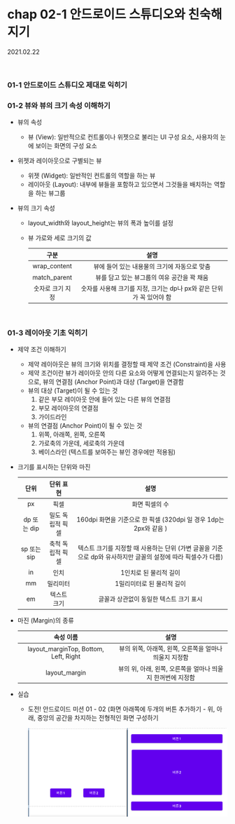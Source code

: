 # chap 02-1 안드로이드 스튜디오와 친숙해지기

2021.02.22

<br>

### 01-1 안드로이드 스튜디오 제대로 익히기

### 01-2 뷰와 뷰의 크기 속성 이해하기

* 뷰의 속성

  * 뷰 (View): 일반적으로 컨트롤이나 위젯으로 불리는 UI 구성 요소, 사용자의 눈에 보이는 화면의 구성 요소

* 위젯과 레이아웃으로 구별되는 뷰

  * 위젯 (Widget): 일반적인 컨트롤의 역할을 하는 뷰
  * 레이아웃 (Layout): 내부에 뷰들을 포함하고 있으면서 그것들을 배치하는 역할을 하는 뷰그룹

* 뷰의 크기 속성

  * layout_width와 layout_height는 뷰의 폭과 높이를 설정

  * 뷰 가로와 세로 크기의 값

    |       구분       |                             설명                             |
    | :--------------: | :----------------------------------------------------------: |
    |   wrap_content   |         뷰에 들어 있는 내용물의 크기에 자동으로 맞춤         |
    |   match_parent   |         뷰를 담고 있는 뷰그룹의 여유 공간을 꽉 채움          |
    | 숫자로 크기 지정 | 숫자를 사용해 크기를 지정, 크기는 dp나 px와 같은 단위가 꼭 있어야 함 |


<br>

### 01-3 레이아웃 기초 익히기

* 제약 조건 이해하기
  * 제약 레이아웃은 뷰의 크기와 위치를 결정할 때 제약 조건 (Constraint)을 사용
  * 제약 조건이란 뷰가 레이아웃 안의 다른 요소와 어떻게 연결되는지 알려주는 것으로, 뷰의 연결점 (Anchor Point)과 대상 (Target)을 연결함
  * 뷰의 대상 (Target)이 될 수 있는 것
    1. 같은 부모 레이아웃 안에 들어 있는 다른 뷰의 연결점
    2. 부모 레이아웃의 연결점
    3. 가이드라인
  * 뷰의 연결점 (Anchor Point)이 될 수 있는 것
    1. 위쪽, 아래쪽, 왼쪽, 오른쪽
    2. 가로축의 가운데, 세로축의 가운데
    3. 베이스라인 (텍스트를 보여주는 뷰인 경우에만 적용됨)

* 크기를 표시하는 단위와 마진

  |    단위     |    단위 표현     |                             설명                             |
  | :---------: | :--------------: | :----------------------------------------------------------: |
  |     px      |       픽셀       |                        화면 픽셀의 수                        |
  | dp 또는 dip | 밀도 독립적 픽셀 | 160dpi 화면을 기준으로 한 픽셀 (320dpi 일 경우 1dp는 2px와 같음 ) |
  | sp 또는 sip | 축척 독립적 픽셀 | 텍스트 크기를 지정할 때 사용하는 단위 (가변 글꼴을 기준으로 dp와 유사하지만 글꼴의 설정에 따라 픽셀수가 다름) |
  |     in      |       인치       |                    1인치로 된 물리적 길이                    |
  |     mm      |     밀리미터     |                  1밀리미터로 된 물리적 길이                  |
  |     em      |   텍스트 크기    |           글꼴과 상관없이 동일한 텍스트 크기 표시            |

* 마진 (Margin)의 종류

  |               속성 이름               |                            설명                             |
  | :-----------------------------------: | :---------------------------------------------------------: |
  | layout_marginTop, Bottom, Left, Right |   뷰의 위쪽, 아래쪽, 왼쪽, 오른쪽을 얼마나 띄울지 지정함    |
  |             layout_margin             | 뷰의 위, 아래, 왼쪽, 오른쪽을 얼마나 띄울지 한꺼번에 지정함 |

* 실습

  * 도전! 안드로이드 미션 01 - 02 (화면 아래쪽에 두개의 버튼 추가하기 - 위, 아래, 중앙의 공간을 차지하는 전형적인 화면 구성하기
  
    ![chap02-1/image01](https://github.com/hyunmin0317/AndroidProgramming/blob/master/chap02/github/image/section1/image01.png?raw=true)